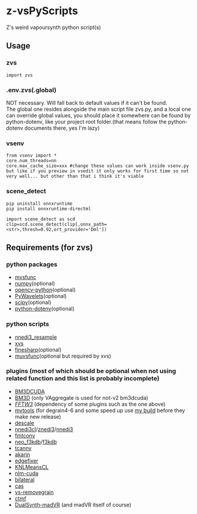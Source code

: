 # z-vsPyScripts

Z's weird vapoursynth python script(s)

## Usage

### zvs

`import zvs`

### .env.zvs(.global)

NOT necessary. Will fall back to default values if it can't be found.  
The global one resides alongside the main script file zvs.py, and a local one can override global values, you should place it somewhere can be found by python-dotenv, like your project root folder.(that means follow the python-dotenv documents there, yes I'm lazy)

### vsenv

```
from vsenv import *
core.num_threads=nn
core.max_cache_size=xxx #change these values can work inside vsenv.py but like if you preview in vsedit it only works for first time so not very well... but other than that i think it's viable
```

### scene_detect

```
pip uninstall onnxruntime
pip install onnxruntime-directml
```
```
import scene_detect as scd
clip=scd.scene_detect(clip[,onnx_path=<str>,thresh=0.92,ort_provider='Dml'])
```

## Requirements (for zvs)

### python packages

-   [mvsfunc](https://github.com/HomeOfVapourSynthEvolution/mvsfunc)
-   [numpy](https://pypi.org/project/numpy/)(optional)
-   [opencv-python](https://pypi.org/project/opencv-python/)(optional)
-   [PyWavelets](https://pypi.org/project/PyWavelets/)(optional)
-   [scipy](https://pypi.org/project/scipy/)(optional)
-   [python-dotenv](https://pypi.org/project/python-dotenv/)(optional)

### python scripts

-   [nnedi3_resample](https://github.com/HomeOfVapourSynthEvolution/nnedi3_resample)
-   [xvs](https://github.com/xyx98/my-vapoursynth-script)
-   [finesharp](https://gist.github.com/4re/8676fd350d4b5b223ab9)(optional)
-   [muvsfunc](https://github.com/WolframRhodium/muvsfunc)(optional but required by xvs)

### plugins (most of which should be optional when not using related function and this list is probably incomplete)

-   [BM3DCUDA](https://github.com/WolframRhodium/VapourSynth-BM3DCUDA)
-   [BM3D](https://github.com/HomeOfVapourSynthEvolution/VapourSynth-BM3D) (only VAggregate is used for not-v2 bm3dcuda)
-   *[FFTW3](http://www.fftw.org/install/windows.html)* (dependency of some plugins such as the one above)
-   [mvtools](https://github.com/dubhater/vapoursynth-mvtools) (for degrain4-6 and some speed up use [my build](https://github.com/Mr-Z-2697/vapoursynth-mvtools/releases) before they make new release)
-   [descale](https://github.com/Jaded-Encoding-Thaumaturgy/vapoursynth-descale)
-   [nnedi3cl](https://github.com/HomeOfVapourSynthEvolution/VapourSynth-NNEDI3CL)/[znedi3](https://github.com/sekrit-twc/znedi3)/[nnedi3](https://github.com/dubhater/vapoursynth-nnedi3)
-   [fmtconv](https://gitlab.com/EleonoreMizo/fmtconv)
-   [neo_f3kdb](https://github.com/HomeOfAviSynthPlusEvolution/neo_f3kdb)/[f3kdb](https://github.com/SAPikachu/flash3kyuu_deband)
-   [tcanny](https://github.com/HomeOfVapourSynthEvolution/VapourSynth-TCanny)
-   [akarin](https://github.com/AkarinVS/vapoursynth-plugin)
-   [edgefixer](https://github.com/sekrit-twc/EdgeFixer)
-   [KNLMeansCL](https://github.com/pinterf/KNLMeansCL)
-   [nlm-cuda](https://github.com/AmusementClub/vs-nlm-cuda)
-   [bilateral](https://github.com/HomeOfVapourSynthEvolution/VapourSynth-Bilateral)
-   [cas](https://github.com/HomeOfVapourSynthEvolution/VapourSynth-CAS)
-   [vs-removegrain](https://github.com/vapoursynth/vs-removegrain)
-   [ctmf](https://github.com/HomeOfVapourSynthEvolution/VapourSynth-CTMF)
-   [DualSynth-madVR](https://github.com/Jaded-Encoding-Thaumaturgy/DualSynth-madVR) (and madVR itself of course)
